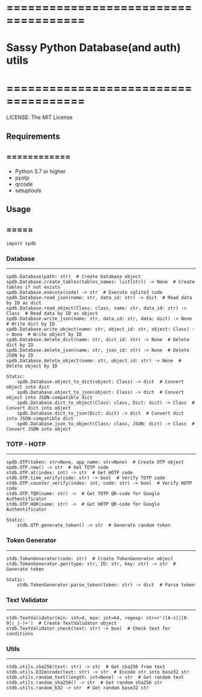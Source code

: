 # =====================================

# Sassy Python Database(and auth) utils

# =====================================

LICENSE: The MIT License


## Requirements

## ============

- Python 3.7 or higher
- pyotp
- qrcode
- setuptools


## Usage 

## =====

	import spdb

### Database

--------
	spdb.Database(path: str)  # Create Database object
	spdb.Database.create_tables(tables_names: list[str]) -> None  # Create tables if not exists
	spdb.Database.execute(code) -> str  # Execute sqlite3 code
	spdb.Database.read_json(name: str, data_id: str) -> dict  # Read data by ID as dict
	spdb.Database.read_object(Class: class, name: str, data_id: str) -> Class  # Read data by ID as object
	spdb.Database.write_json(name: str, data_id: str, data: dict) -> None  # Write dict by ID
	spdb.Database.write_object(name: str, object_id: str, object: Class) -> None  # Write object by ID
	spdb.Database.delete_dict(name: str, dict_id: str) -> None  # Delete dict by ID
	spdb.Database.delete_json(name: str, json_id: str) -> None  # Delete JSON by ID
	spdb.Database.delete_object(name: str, object_id: str) -> None  # Delete object by ID

	Static:
		spdb.Database.object_to_dict(object: Class) -> dict  # Convert object into dict
		spdb.Database.object_to_json(object: Class) -> dict  # Convert object into JSON-compatible dict
		spdb.Database.dict_to_object(Class: class, Dict: dict) -> Class  # Convert dict into object
		spdb.Database.dict_to_json(Dict: dict) -> dict  # Convert dict into JSON-compatible dict
		spdb.Database.json_to_object(Class: class, JSON: dict) -> Class  # Convert JSON into object

### TOTP - HOTP

-----------
	spdb.OTP(token: str=None, app_name: str=None)  # Create OTP object
	spdb.OTP.now() -> str  # Get TOTP code
	stdb.OTP.at(index: int) -> str  # Get HOTP code
	stdb.OTP.time_verify(code: str) -> bool  # Verify TOTP code
	stdb.OTP.counter_verify(index: int, code: str) -> bool  # Verify HOTP code
	stdb.OTP.TQR(name: str) ->  # Get TOTP QR-code for Google Authentificator
	stdb.OTP.HQR(name: str) ->  # Get HOTP QR-code for Google Authentificator

	Static:
		stdb.OTP.generate_token() -> str  # Generate random token

### Token Generator

---------------
	stdb.TokenGenerator(code: str)  # Create TokenGenerator object
	stdb.TokenGenerator.gen(type: str, ID: str, key: str) -> str  # Generate token

	Static:
		stdb.TokenGenerator.parse_token(token: str) -> dict  # Parse token

### Text Validator

--------------
	stdb.TextValidator(min: int=4, max: int=64, regexp: str=r'([A-z]|[0-9]|_|-)+')  # Create TextValidator object
	stdb.TextValidator.check(text: str) -> bool  # Check text for conditions

### Utils

-----
	stdb.utils.sha256(text: str) -> str  # Get sha256 from text
	stdb.utils.b32encode(text: str) -> str  # Encode str into base32 str
	stdb.utils.random_text(length: int=None) -> str  # Get random text
	stdb.utils.random_sha256() -> str  # Get random sha256 str
	stdb.utils.random_b32 -> str  # Get random base32 str


